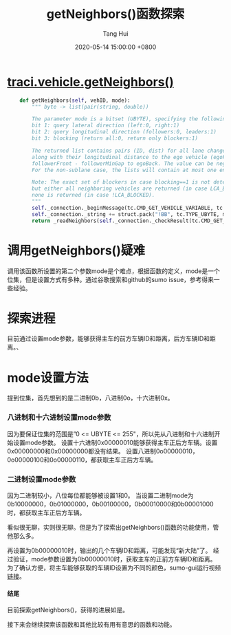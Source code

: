 ﻿---
title: getNeighbors()函数探索
author: Tang Hui
date: 2020-05-14 15:00:00 +0800
categories: [Blogging, SUMO]
tags: [sumo, traci]
---
# [traci.vehicle.getNeighbors()](https://sumo.dlr.de/pydoc/traci._vehicle.html#VehicleDomain)
```python
    def getNeighbors(self, vehID, mode):
        """ byte -> list(pair(string, double))

        The parameter mode is a bitset (UBYTE), specifying the following:
        bit 1: query lateral direction (left:0, right:1)
        bit 2: query longitudinal direction (followers:0, leaders:1)
        bit 3: blocking (return all:0, return only blockers:1)

        The returned list contains pairs (ID, dist) for all lane change relevant neighboring leaders, resp. followers,
        along with their longitudinal distance to the ego vehicle (egoFront - egoMinGap to leaderBack, resp.
        followerFront - followerMinGap to egoBack. The value can be negative for overlapping neighs).
        For the non-sublane case, the lists will contain at most one entry.

        Note: The exact set of blockers in case blocking==1 is not determined for the sublane model,
        but either all neighboring vehicles are returned (in case LCA_BLOCKED) or
        none is returned (in case !LCA_BLOCKED).
        """
        self._connection._beginMessage(tc.CMD_GET_VEHICLE_VARIABLE, tc.VAR_NEIGHBORS, vehID, 2)
        self._connection._string += struct.pack("!BB", tc.TYPE_UBYTE, mode)
        return _readNeighbors(self._connection._checkResult(tc.CMD_GET_VEHICLE_VARIABLE, tc.VAR_NEIGHBORS, vehID))
```
# 调用getNeighbors()疑难
调用该函数所设置的第二个参数mode是个难点，根据函数的定义，mode是一个位集，但是设置方式有多种。通过谷歌搜索和github的sumo issue，参考得来一些经验。

# 探索进程
目前通过设置mode参数，能够获得主车的前方车辆ID和距离，后方车辆ID和距离。、

# mode设置方法
提到位集，首先想到的是二进制0b，八进制0o，十六进制0x。

### 八进制和十六进制设置mode参数
因为要保证位集的范围是”0 <= UBYTE <= 255"，所以先从八进制和十六进制开始设置mode参数。
设置十六进制0x00000010能够获得主车正后方车辆。设置0x00000000和0x00000000都没有结果。
设置八进制0o00000010，0o00000100和0o00000110，都获取主车正后方车辆。

### 二进制设置mode参数
因为二进制较小，八位每位都能够被设置1和0。
当设置二进制mode为0b10000000，0b01000000，0b00100000，0b00010000和0b00001000时，都获取主车正后方车辆。

看似很无聊，实则很无聊。但是为了探索出getNeighbors()函数的功能使用，管他那么多。

再设置为0b00000010时，输出的几个车辆ID和距离，可能发现“新大陆”了。
经过验证，mode参数设置为0b00000010时，获取主车的正前方车辆ID和距离。
为了确认方便，将主车能够获取的车辆ID设置为不同的颜色，sumo-gui运行视频[链接](https://www.bilibili.com/video/BV1ti4y147Km/)。

#### 结尾
目前探索getNeighbors()，获得的进展如是。

接下来会继续探索该函数和其他比较有用有意思的函数和功能。














